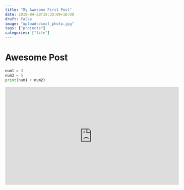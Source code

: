 ```yaml
---
title: "My Awesome First Post"
date: 2019-04-28T19:33:09+10:00
draft: false
image: "uploads/cool_photo.jpg"
tags: ["projects"]
categories: ["life"]
---
```


# Awesome Post

```python
num1 = 3
num2 = 5
print(num1 + num2)
```

<iframe width="560" height="315" src="https://www.youtube.com/embed/_QSG0QAfPXk" frameborder="0" allow="accelerometer; autoplay; encrypted-media; gyroscope; picture-in-picture" allowfullscreen></iframe>
